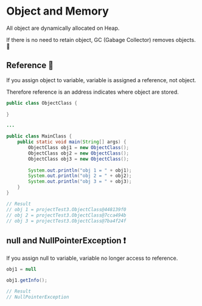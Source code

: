 # Object and Memory

All object are dynamically allocated on Heap.

If there is no need to retain object, GC (Gabage Collector) removes objects. :sponge:

## Reference :memo:

If you assign object to variable, variable is assigned a reference, not object.

Therefore reference is an address indicates where object are stored.


```java
public class ObjectClass {
	
}

...

public class MainClass {
	public static void main(String[] args) {
		ObjectClass obj1 = new ObjectClass();
		ObjectClass obj2 = new ObjectClass();
		ObjectClass obj3 = new ObjectClass();
		
		System.out.println("obj 1 = " + obj1);
		System.out.println("obj 2 = " + obj2);
		System.out.println("obj 3 = " + obj3);
	}
}

// Result
// obj 1 = projectTest3.ObjectClass@448139f0
// obj 2 = projectTest3.ObjectClass@7cca494b
// obj 3 = projectTest3.ObjectClass@7ba4f24f
```

## null and NullPointerException :exclamation:

If you assign null to variable, variable no longer access to reference.

```java
obj1 = null

obj1.getInfo();

// Result
// NullPointerException
```